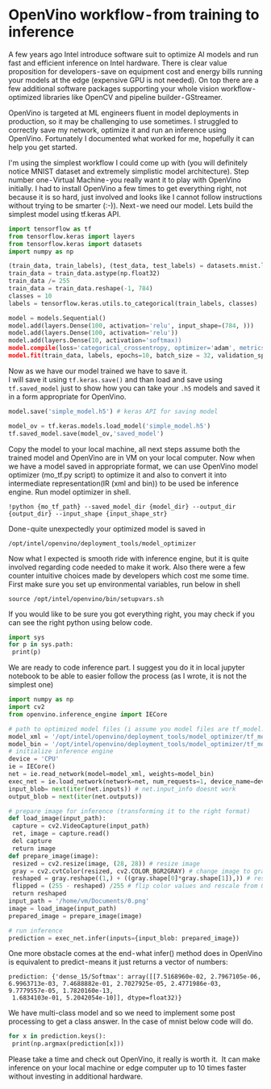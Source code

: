 # OpenVino workflow - from training to inference
A few years ago Intel introduce software suit to optimize AI models and run fast and efficient inference on Intel hardware.
There is clear value proposition for developers - save on equipment cost and energy bills running your models at the edge (expensive GPU is not needed). On top there are a few additional software packages supporting your whole vision workflow - optimized libraries like OpenCV and pipeline builder - GStreamer.

OpenVino is targeted at ML engineers fluent in model deployments in production, so it may be challenging to use sometimes. I struggled to correctly save my network, optimize it and run an inference using OpenVino. Fortunately I documented what worked for me, hopefully it can help you get started.

I'm using the simplest workflow I could come up with (you will definitely notice MNIST dataset and extremely simplistic model architecture).
Step number one - Virtual Machine - you really want it to play with OpenVino initially. I had to install OpenVino a few times to get everything right, not because it is so hard, just involved and looks like I cannot follow instructions without trying to be smarter (:-)).
Next - we need our model. 
Lets build the simplest model using tf.keras API.
``` python
import tensorflow as tf
from tensorflow.keras import layers
from tensorflow.keras import datasets
import numpy as np
```
```python
(train_data, train_labels), (test_data, test_labels) = datasets.mnist.load_data()
train_data = train_data.astype(np.float32)
train_data /= 255
train_data = train_data.reshape(-1, 784)
classes = 10
labels = tensorflow.keras.utils.to_categorical(train_labels, classes)
```
```python
model = models.Sequential()
model.add(layers.Dense(100, activation='relu', input_shape=(784, )))
model.add(layers.Dense(100, activation='relu'))
model.add(layers.Dense(10, activation='softmax))
model.compile(loss='categorical_crossentropy, optimizer='adam', metrics=['accuracy'])
model.fit(train_data, labels, epochs=10, batch_size = 32, validation_split=0.2)
```
Now as we have our model trained we have to save it.   
I will save it using `tf.keras.save()` and than load and save using `tf.saved_model` just to show how you can take your `.h5` models and saved it in a form appropriate for OpenVino.
```python
model.save('simple_model.h5') # keras API for saving model

model_ov = tf.keras.models.load_model('simple_model.h5')
tf.saved_model.save(model_ov,'saved_model')
```
Copy the model to your local machine, all next steps assume both the trained model and OpenVino are in VM on your local computer.
Now when we have a model saved in appropriate format, we can use OpenVino model optimizer (mo_tf.py script) to optimize it and also to convert it into intermediate representation(IR (xml and bin)) to be used be inference engine.
Run model optimizer in shell.
```shell
!python {mo_tf_path} --saved_model_dir {model_dir} --output_dir {output_dir} --input_shape {input_shape_str}
```
Done - quite unexpectedly your optimized model is saved in
```
/opt/intel/openvino/deployment_tools/model_optimizer
```
Now what I expected is smooth ride with inference engine, but it is quite involved regarding code needed to make it work. Also there were a few counter intuitive choices made by developers which cost me some time.
First make sure you set up environmental variables, run below in shell
```
source /opt/intel/openvino/bin/setupvars.sh
```
If you would like to be sure you got everything right, you may check if you can see the right python using below code.
```python
import sys
for p in sys.path:
 print(p)
```
We are ready to code inference part. I suggest you do it in local jupyter notebook to be able to easier follow the process (as I wrote, it is not the simplest one)
```python
import numpy as np
import cv2
from openvino.inference_engine import IECore
```
```python
# path to optimized model files (i assume you model files are tf_model.xml, tf_model.bin 
model_xml = '/opt/intel/openvino/deployment_tools/model_optimizer/tf_model.xml'
model_bin = '/opt/intel/openvino/deployment_tools/model_optimizer/tf_model.bin'
# initialize inference engine
device = 'CPU'
ie = IECore()
net = ie.read_network(model=model_xml, weights=model_bin)
exec_net = ie.load_network(network=net, num_requests=1, device_name=device)
input_blob= next(iter(net.inputs)) # net.input_info doesnt work
output_blob = next(iter(net.outputs))
```
```python
# prepare image for inference (transforming it to the right format)
def load_image(input_path): 
 capture = cv2.VideoCapture(input_path) 
 ret, image = capture.read()
 del capture 
 return image
def prepare_image(image):
 resized = cv2.resize(image, (28, 28)) # resize image
 gray = cv2.cvtColor(resized, cv2.COLOR_BGR2GRAY) # change image to grayscale
 reshaped = gray.reshape((1,) + ((gray.shape[0]*gray.shape[1]),)) # reshape from 28X28 to 1X784 (input_shape of our model)
 flipped = (255 - reshaped) /255 # flip color values and rescale from 0–255 to 0–1
 return reshaped
input_path = '/home/vm/Documents/0.png'
image = load_image(input_path)
prepared_image = prepare_image(image)
```
```python
# run inference
prediction = exec_net.infer(inputs={input_blob: prepared_image})
```
One more obstacle comes at the end - what infer() method does in OpenVino is equivalent to predict - means it just returns a vector of numbers:
```
prediction: {'dense_15/Softmax': array([[7.5168960e-02, 2.7967105e-06, 6.9963713e-03, 7.4688882e-01, 2.7027925e-05, 2.4771986e-03, 9.7779557e-05, 1.7820160e-13,
 1.6834103e-01, 5.2042054e-10]], dtype=float32)}
```
We have multi-class model and so we need to implement some post processing to get a class answer.
In the case of mnist below code will do.
```python
for x in prediction.keys():
 print(np.argmax(prediction[x]))
```
Please take a time and check out OpenVino, it really is worth it. 
It can make inference on your local machine or edge computer up to 10 times faster without investing in additional hardware.
